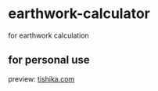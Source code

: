 # earthwork-calculator
for earthwork calculation

## for personal use

preview: [tishika.com](www.tishika.com)
